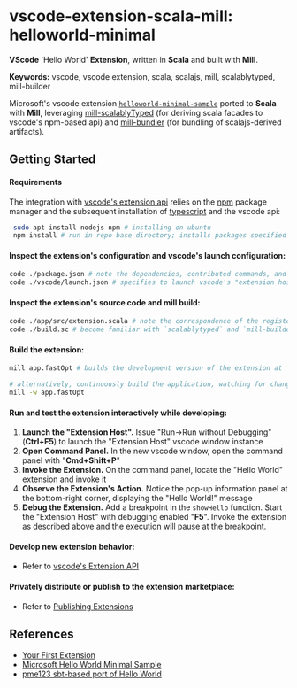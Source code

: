 # vscode-extension-scala-mill: helloworld-minimal

**VScode** 'Hello World' **Extension**, written in **Scala** and built with **Mill**. 

**Keywords:** vscode, vscode extension, scala, scalajs, mill, scalablytyped, mill-builder

Microsoft's vscode extension [```helloworld-minimal-sample```](https://github.com/Microsoft/vscode-extension-samples/tree/main/helloworld-minimal-sample)
ported to **Scala** with **Mill**, leveraging [mill-scalablyTyped](https://github.com/lolgab/mill-scalablytyped) (for deriving scala facades to vscode's npm-based api) and [mill-bundler](https://github.com/nafg/mill-bundler) (for bundling of scalajs-derived artifacts).


## Getting Started

#### Requirements

The integration with [vscode's extension api](https://code.visualstudio.com/api) relies on the [npm](https://www.npmjs.com/) package manager and the subsequent installation of [typescript](https://www.typescriptlang.org/) and the vscode api:

```sh
 sudo apt install nodejs npm # installing on ubuntu
 npm install # run in repo base directory; installs packages specified in `package.json`, which include `typescript` and `vscode`, underneath a new `npm_modules` directory
```

#### Inspect the extension's configuration and vscode's launch configuration:
```sh
code ./package.json # note the dependencies, contributed commands, and main reference 
code ./vscode/launch.json # specifies to launch vscode's "extension host" with the artifacts of this repository when issuing a run/debug command (F5) from vscode
```

#### Inspect the extension's source code and mill build:

```sh
code ./app/src/extension.scala # note the correspondence of the registered command with the contributed command in `package.json`
code ./build.sc # become familiar with `scalablytyped` and `mill-builder` following the links the respective documentation
```

#### Build the extension:
```sh
mill app.fastOpt # builds the development version of the extension at `./out/app/fastOpt.dest/out.js`, which is also referenced by vscode's launch configuration, see above. The build relies on the `scalablyTypedModule`` which generates scalajs facade libraries at the local ivy cache for the module dependencies listed in `package.json` and also implicitly includes the respective `jsDeps`.

# alternatively, continuously build the application, watching for changes:
mill -w app.fastOpt
```

#### Run and test the extension interactively while developing:

1. **Launch the "Extension Host".** Issue "Run->Run without Debugging" (**Ctrl+F5**) to launch the "Extension Host" vscode window instance
2. **Open Command Panel.** In the new vscode window, open the command panel with "**Cmd+Shift+P**"
3. **Invoke the Extension.** On the command panel, locate the "Hello World" extension and invoke it
4. **Observe the Extension's Action.** Notice the pop-up information panel at the bottom-right corner, displaying the "Hello World!" message
5. **Debug the Extension.** Add a breakpoint in the `showHello` function. Start the "Extension Host" with debugging enabled "**F5**". Invoke the extension as described above and the execution will pause at the breakpoint. 

#### Develop new extension behavior:

- Refer to [vscode's Extension API](https://code.visualstudio.com/api)

#### Privately distribute or publish to the extension marketplace:

- Refer to [Publishing Extensions](https://code.visualstudio.com/api/working-with-extensions/publishing-extension)

## References

* [Your First Extension](https://code.visualstudio.com/api/get-started/your-first-extension)
 * [Microsoft Hello World Minimal Sample](https://github.com/Microsoft/vscode-extension-samples/tree/main/helloworld-minimal-sample)
 * [pme123 sbt-based port of Hello World](https://github.com/pme123/vscode-scalajs-hello)









